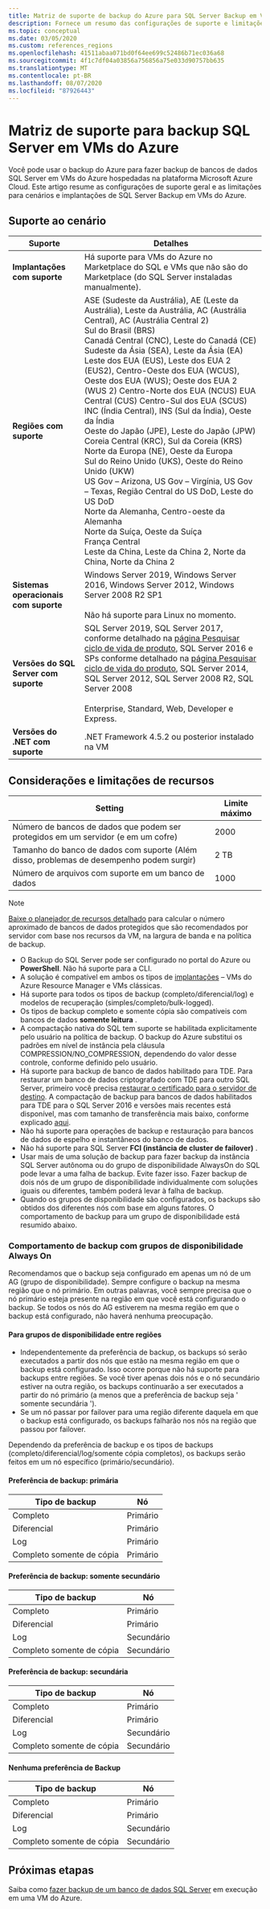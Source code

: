 ```yaml
---
title: Matriz de suporte de backup do Azure para SQL Server Backup em VMs do Azure
description: Fornece um resumo das configurações de suporte e limitações ao fazer backup de SQL Server em VMs do Azure com o serviço de backup do Azure.
ms.topic: conceptual
ms.date: 03/05/2020
ms.custom: references_regions
ms.openlocfilehash: 41511abaa071bd0f64ee699c52486b71ec036a68
ms.sourcegitcommit: 4f1c7df04a03856a756856a75e033d90757bb635
ms.translationtype: MT
ms.contentlocale: pt-BR
ms.lasthandoff: 08/07/2020
ms.locfileid: "87926443"
---
```

# <a name="support-matrix-for-sql-server-backup-in-azure-vms"></a>Matriz de suporte para backup SQL Server em VMs do Azure

Você pode usar o backup do Azure para fazer backup de bancos de dados SQL Server em VMs do Azure hospedadas na plataforma Microsoft Azure Cloud. Este artigo resume as configurações de suporte geral e as limitações para cenários e implantações de SQL Server Backup em VMs do Azure.

## <a name="scenario-support"></a>Suporte ao cenário

**Suporte** | **Detalhes**
--- | ---
**Implantações com suporte** | Há suporte para VMs do Azure no Marketplace do SQL e VMs que não são do Marketplace (do SQL Server instaladas manualmente).
**Regiões com suporte** | ASE (Sudeste da Austrália), AE (Leste da Austrália), Leste da Austrália, AC (Austrália Central), AC (Austrália Central 2) <br> Sul do Brasil (BRS)<br> Canadá Central (CNC), Leste do Canadá (CE)<br> Sudeste da Ásia (SEA), Leste da Ásia (EA) <br> Leste dos EUA (EUS), Leste dos EUA 2 (EUS2), Centro-Oeste dos EUA (WCUS), Oeste dos EUA (WUS); Oeste dos EUA 2 (WUS 2) Centro-Norte dos EUA (NCUS) EUA Central (CUS) Centro-Sul dos EUA (SCUS) <br> INC (Índia Central), INS (Sul da Índia), Oeste da Índia <br> Oeste do Japão (JPE), Leste do Japão (JPW) <br> Coreia Central (KRC), Sul da Coreia (KRS) <br> Norte da Europa (NE), Oeste da Europa <br> Sul do Reino Unido (UKS), Oeste do Reino Unido (UKW) <br> US Gov – Arizona, US Gov – Virgínia, US Gov – Texas, Região Central do US DoD, Leste do US DoD <br> Norte da Alemanha, Centro-oeste da Alemanha <br> Norte da Suíça, Oeste da Suíça <br> França Central <br> Leste da China, Leste da China 2, Norte da China, Norte da China 2
**Sistemas operacionais com suporte** | Windows Server 2019, Windows Server 2016, Windows Server 2012, Windows Server 2008 R2 SP1 <br/><br/> Não há suporte para Linux no momento.
**Versões do SQL Server com suporte** | SQL Server 2019, SQL Server 2017, conforme detalhado na [página Pesquisar ciclo de vida de produto](https://support.microsoft.com/lifecycle/search?alpha=SQL%20server%202017), SQL Server 2016 e SPs conforme detalhado na [página Pesquisar ciclo de vida do produto](https://support.microsoft.com/lifecycle/search?alpha=SQL%20server%202016%20service%20pack), SQL Server 2014, SQL Server 2012, SQL Server 2008 R2, SQL Server 2008 <br/><br/> Enterprise, Standard, Web, Developer e Express.
**Versões do .NET com suporte** | .NET Framework 4.5.2 ou posterior instalado na VM

## <a name="feature-considerations-and-limitations"></a>Considerações e limitações de recursos

|Setting  |Limite máximo |
|---------|---------|
|Número de bancos de dados que podem ser protegidos em um servidor (e em um cofre)    |   2000      |
|Tamanho do banco de dados com suporte (Além disso, problemas de desempenho podem surgir)   |   2 TB      |
|Número de arquivos com suporte em um banco de dados    |   1000      |

>[!NOTE]
> [Baixe o planejador de recursos detalhado](https://download.microsoft.com/download/A/B/5/AB5D86F0-DCB7-4DC3-9872-6155C96DE500/SQL%20Server%20in%20Azure%20VM%20Backup%20Scale%20Calculator.xlsx) para calcular o número aproximado de bancos de dados protegidos que são recomendados por servidor com base nos recursos da VM, na largura de banda e na política de backup.

* O Backup do SQL Server pode ser configurado no portal do Azure ou **PowerShell**. Não há suporte para a CLI.
* A solução é compatível em ambos os tipos de [implantações](../azure-resource-manager/management/deployment-models.md) – VMs do Azure Resource Manager e VMs clássicas.
* Há suporte para todos os tipos de backup (completo/diferencial/log) e modelos de recuperação (simples/completo/bulk-logged).
* Os tipos de backup completo e somente cópia são compatíveis com bancos de dados **somente leitura** .
* A compactação nativa do SQL tem suporte se habilitada explicitamente pelo usuário na política de backup. O backup do Azure substitui os padrões em nível de instância pela cláusula COMPRESSION/NO_COMPRESSION, dependendo do valor desse controle, conforme definido pelo usuário.
* Há suporte para backup de banco de dados habilitado para TDE. Para restaurar um banco de dados criptografado com TDE para outro SQL Server, primeiro você precisa [restaurar o certificado para o servidor de destino](https://docs.microsoft.com/sql/relational-databases/security/encryption/move-a-tde-protected-database-to-another-sql-server). A compactação de backup para bancos de dados habilitados para TDE para o SQL Server 2016 e versões mais recentes está disponível, mas com tamanho de transferência mais baixo, conforme explicado [aqui](https://techcommunity.microsoft.com/t5/sql-server/backup-compression-for-tde-enabled-databases-important-fixes-in/ba-p/385593).
* Não há suporte para operações de backup e restauração para bancos de dados de espelho e instantâneos do banco de dados.
* Não há suporte para SQL Server **FCI (instância de cluster de failover)** .
* Usar mais de uma solução de backup para fazer backup da instância SQL Server autônoma ou do grupo de disponibilidade AlwaysOn do SQL pode levar a uma falha de backup. Evite fazer isso. Fazer backup de dois nós de um grupo de disponibilidade individualmente com soluções iguais ou diferentes, também poderá levar à falha de backup.
* Quando os grupos de disponibilidade são configurados, os backups são obtidos dos diferentes nós com base em alguns fatores. O comportamento de backup para um grupo de disponibilidade está resumido abaixo.

### <a name="back-up-behavior-with-always-on-availability-groups"></a>Comportamento de backup com grupos de disponibilidade Always On

Recomendamos que o backup seja configurado em apenas um nó de um AG (grupo de disponibilidade). Sempre configure o backup na mesma região que o nó primário. Em outras palavras, você sempre precisa que o nó primário esteja presente na região em que você está configurando o backup. Se todos os nós do AG estiverem na mesma região em que o backup está configurado, não haverá nenhuma preocupação.

#### <a name="for-cross-region-ag"></a>Para grupos de disponibilidade entre regiões

* Independentemente da preferência de backup, os backups só serão executados a partir dos nós que estão na mesma região em que o backup está configurado. Isso ocorre porque não há suporte para backups entre regiões. Se você tiver apenas dois nós e o nó secundário estiver na outra região, os backups continuarão a ser executados a partir do nó primário (a menos que a preferência de backup seja ' somente secundária ').
* Se um nó passar por failover para uma região diferente daquela em que o backup está configurado, os backups falharão nos nós na região que passou por failover.

Dependendo da preferência de backup e os tipos de backups (completo/diferencial/log/somente cópia completos), os backups serão feitos em um nó específico (primário/secundário).

#### <a name="backup-preference-primary"></a>Preferência de backup: primária

**Tipo de backup** | **Nó**
--- | ---
Completo | Primário
Diferencial | Primário
Log |  Primário
Completo somente de cópia |  Primário

#### <a name="backup-preference-secondary-only"></a>Preferência de backup: somente secundário

**Tipo de backup** | **Nó**
--- | ---
Completo | Primário
Diferencial | Primário
Log |  Secundário
Completo somente de cópia |  Secundário

#### <a name="backup-preference-secondary"></a>Preferência de backup: secundária

**Tipo de backup** | **Nó**
--- | ---
Completo | Primário
Diferencial | Primário
Log |  Secundário
Completo somente de cópia |  Secundário

#### <a name="no-backup-preference"></a>Nenhuma preferência de Backup

**Tipo de backup** | **Nó**
--- | ---
Completo | Primário
Diferencial | Primário
Log |  Secundário
Completo somente de cópia |  Secundário

## <a name="next-steps"></a>Próximas etapas

Saiba como [fazer backup de um banco de dados SQL Server](backup-azure-sql-database.md) em execução em uma VM do Azure.

